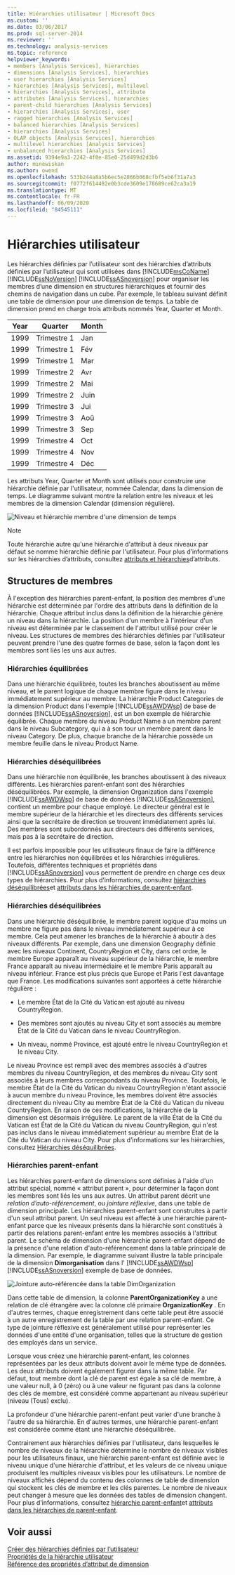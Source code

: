 ```yaml
---
title: Hiérarchies utilisateur | Microsoft Docs
ms.custom: ''
ms.date: 03/06/2017
ms.prod: sql-server-2014
ms.reviewer: ''
ms.technology: analysis-services
ms.topic: reference
helpviewer_keywords:
- members [Analysis Services], hierarchies
- dimensions [Analysis Services], hierarchies
- user hierarchies [Analysis Services]
- hierarchies [Analysis Services], multilevel
- hierarchies [Analysis Services], attribute
- attributes [Analysis Services], hierarchies
- parent-child hierarchies [Analysis Services]
- hierarchies [Analysis Services], user
- ragged hierarchies [Analysis Services]
- balanced hierarchies [Analysis Services]
- hierarchies [Analysis Services]
- OLAP objects [Analysis Services], hierarchies
- multilevel hierarchies [Analysis Services]
- unbalanced hierarchies [Analysis Services]
ms.assetid: 9394e9a3-2242-4f0e-85e0-25d499d2d3b6
author: minewiskan
ms.author: owend
ms.openlocfilehash: 533b244a8a5b6ec5e2866b068cfbf5eb6f31a7a3
ms.sourcegitcommit: f0772f614482e0b3cde3609e178689ce62ca3a19
ms.translationtype: MT
ms.contentlocale: fr-FR
ms.lasthandoff: 06/09/2020
ms.locfileid: "84545111"
---
```

# <a name="user-hierarchies"></a>Hiérarchies utilisateur
  Les hiérarchies définies par l’utilisateur sont des hiérarchies d’attributs définies par l’utilisateur qui sont utilisées dans [!INCLUDE[msCoName](../../includes/msconame-md.md)] [!INCLUDE[ssNoVersion](../../includes/ssnoversion-md.md)] [!INCLUDE[ssASnoversion](../../includes/ssasnoversion-md.md)] pour organiser les membres d’une dimension en structures hiérarchiques et fournir des chemins de navigation dans un cube. Par exemple, le tableau suivant définit une table de dimension pour une dimension de temps. La table de dimension prend en charge trois attributs nommés Year, Quarter et Month.  
  
|Year|Quarter|Month|  
|----------|-------------|-----------|  
|1999|Trimestre 1|Jan|  
|1999|Trimestre 1|Fév|  
|1999|Trimestre 1|Mar|  
|1999|Trimestre 2|Avr|  
|1999|Trimestre 2|Mai|  
|1999|Trimestre 2|Juin|  
|1999|Trimestre 3|Jui|  
|1999|Trimestre 3|Aoû|  
|1999|Trimestre 3|Sep|  
|1999|Trimestre 4|Oct|  
|1999|Trimestre 4|Nov|  
|1999|Trimestre 4|Déc|  
  
 Les attributs Year, Quarter et Month sont utilisés pour construire une hiérarchie définie par l'utilisateur, nommée Calendar, dans la dimension de temps. Le diagramme suivant montre la relation entre les niveaux et les membres de la dimension Calendar (dimension régulière).  
  
 ![Niveau et hiérarchie membre d'une dimension de temps](../dev-guide/media/as-levelconcepts.gif "Niveau et hiérarchie membre d'une dimension de temps")  
  
> [!NOTE]  
>  Toute hiérarchie autre qu'une hiérarchie d'attribut à deux niveaux par défaut se nomme hiérarchie définie par l'utilisateur. Pour plus d’informations sur les hiérarchies d’attributs, consultez [attributs et hiérarchies](../multidimensional-models-olap-logical-dimension-objects/attributes-and-attribute-hierarchies.md)d’attributs.  
  
## <a name="member-structures"></a>Structures de membres  
 À l'exception des hiérarchies parent-enfant, la position des membres d'une hiérarchie est déterminée par l'ordre des attributs dans la définition de la hiérarchie. Chaque attribut inclus dans la définition de la hiérarchie génère un niveau dans la hiérarchie. La position d'un membre à l'intérieur d'un niveau est déterminée par le classement de l'attribut utilisé pour créer le niveau. Les structures de membres des hiérarchies définies par l'utilisateur peuvent prendre l'une des quatre formes de base, selon la façon dont les membres sont liés les uns aux autres.  
  
### <a name="balanced-hierarchies"></a>Hiérarchies équilibrées  
 Dans une hiérarchie équilibrée, toutes les branches aboutissent au même niveau, et le parent logique de chaque membre figure dans le niveau immédiatement supérieur au membre. La hiérarchie Product Categories de la dimension Product dans l'exemple [!INCLUDE[ssAWDWsp](../../includes/ssawdwsp-md.md)] de base de données [!INCLUDE[ssASnoversion](../../includes/ssasnoversion-md.md)], est un bon exemple de hiérarchie équilibrée. Chaque membre du niveau Product Name a un membre parent dans le niveau Subcategory, qui a à son tour un membre parent dans le niveau Category. De plus, chaque branche de la hiérarchie possède un membre feuille dans le niveau Product Name.  
  
### <a name="unbalanced-hierarchies"></a>Hiérarchies déséquilibrées  
 Dans une hiérarchie non équilibrée, les branches aboutissent à des niveaux différents. Les hiérarchies parent-enfant sont des hiérarchies déséquilibrées. Par exemple, la dimension Organization dans l'exemple [!INCLUDE[ssAWDWsp](../../includes/ssawdwsp-md.md)] de base de données [!INCLUDE[ssASnoversion](../../includes/ssasnoversion-md.md)], contient un membre pour chaque employé. Le directeur général est le membre supérieur de la hiérarchie et les directeurs des différents services ainsi que la secrétaire de direction se trouvent immédiatement après lui. Des membres sont subordonnés aux directeurs des différents services, mais pas à la secrétaire de direction.  
  
 Il est parfois impossible pour les utilisateurs finaux de faire la différence entre les hiérarchies non équilibrées et les hiérarchies irrégulières. Toutefois, différentes techniques et propriétés dans [!INCLUDE[ssASnoversion](../../includes/ssasnoversion-md.md)] vous permettent de prendre en charge ces deux types de hiérarchies. Pour plus d’informations, consultez [hiérarchies déséquilibrées](../multidimensional-models/user-defined-hierarchies-ragged-hierarchies.md)et [attributs dans les hiérarchies de parent-enfant](../multidimensional-models/parent-child-dimension-attributes.md).  
  
### <a name="ragged-hierarchies"></a>Hiérarchies déséquilibrées  
 Dans une hiérarchie déséquilibrée, le membre parent logique d'au moins un membre ne figure pas dans le niveau immédiatement supérieur à ce membre. Cela peut amener les branches de la hiérarchie à aboutir à des niveaux différents. Par exemple, dans une dimension Geography définie avec les niveaux Continent, CountryRegion et City, dans cet ordre, le membre Europe apparaît au niveau supérieur de la hiérarchie, le membre France apparaît au niveau intermédiaire et le membre Paris apparaît au niveau inférieur. France est plus précis que Europe et Paris l'est davantage que France. Les modifications suivantes sont apportées à cette hiérarchie régulière :  
  
-   Le membre État de la Cité du Vatican est ajouté au niveau CountryRegion.  
  
-   Des membres sont ajoutés au niveau City et sont associés au membre État de la Cité du Vatican dans le niveau CountryRegion.  
  
-   Un niveau, nommé Province, est ajouté entre le niveau CountryRegion et le niveau City.  
  
 Le niveau Province est rempli avec des membres associés à d'autres membres du niveau CountryRegion, et des membres du niveau City sont associés à leurs membres correspondants du niveau Province. Toutefois, le membre État de la Cité du Vatican du niveau CountryRegion n'étant associé à aucun membre du niveau Province, les membres doivent être associés directement du niveau City au membre État de la Cité du Vatican du niveau CountryRegion. En raison de ces modifications, la hiérarchie de la dimension est désormais irrégulière. Le parent de la ville État de la Cité du Vatican est État de la Cité du Vatican du niveau CountryRegion, qui n'est pas inclus dans le niveau immédiatement supérieur au membre État de la Cité du Vatican du niveau City. Pour plus d’informations sur les hiérarchies, consultez [Hiérarchies déséquilibrées](../multidimensional-models/user-defined-hierarchies-ragged-hierarchies.md).  
  
### <a name="parent-child-hierarchies"></a>Hiérarchies parent-enfant  
 Les hiérarchies parent-enfant de dimensions sont définies à l'aide d'un attribut spécial, nommé « attribut parent », pour déterminer la façon dont les membres sont liés les uns aux autres. Un attribut parent décrit une *relation d’auto-référencement*, ou *jointure réflexive*, dans une table de dimension principale. Les hiérarchies parent-enfant sont construites à partir d'un seul attribut parent. Un seul niveau est affecté à une hiérarchie parent-enfant parce que les niveaux présents dans la hiérarchie sont constitués à partir des relations parent-enfant entre les membres associés à l'attribut parent. Le schéma de dimension d'une hiérarchie parent-enfant dépend de la présence d'une relation d'auto-référencement dans la table principale de la dimension. Par exemple, le diagramme suivant illustre la table principale de la dimension **Dimorganisation** dans l' [!INCLUDE[ssAWDWsp](../../includes/ssawdwsp-md.md)] [!INCLUDE[ssASnoversion](../../includes/ssasnoversion-md.md)] exemple de base de données.  
  
 ![Jointure auto-référencée dans la table DimOrganization](../dev-guide/media/dimorganization.gif "Jointure auto-référencée dans la table DimOrganization")  
  
 Dans cette table de dimension, la colonne **ParentOrganizationKey** a une relation de clé étrangère avec la colonne clé primaire **OrganizationKey** . En d'autres termes, chaque enregistrement dans cette table peut être associé à un autre enregistrement de la table par une relation parent-enfant. Ce type de jointure réflexive est généralement utilisé pour représenter les données d'une entité d'une organisation, telles que la structure de gestion des employés dans un service.  
  
 Lorsque vous créez une hiérarchie parent-enfant, les colonnes représentées par les deux attributs doivent avoir le même type de données. Les deux attributs doivent également figurer dans la même table. Par défaut, tout membre dont la clé de parent est égale à sa clé de membre, à une valeur null, à 0 (zéro) ou à une valeur ne figurant pas dans la colonne des clés de membre, est considéré comme appartenant au niveau supérieur (niveau (Tous) exclu).  
  
 La profondeur d'une hiérarchie parent-enfant peut varier d'une branche à l'autre de sa hiérarchie. En d'autres termes, une hiérarchie parent-enfant est considérée comme étant une hiérarchie déséquilibrée.  
  
 Contrairement aux hiérarchies définies par l'utilisateur, dans lesquelles le nombre de niveaux de la hiérarchie détermine le nombre de niveaux visibles pour les utilisateurs finaux, une hiérarchie parent-enfant est définie avec le niveau unique d'une hiérarchie d'attribut, et les valeurs de ce niveau unique produisent les multiples niveaux visibles pour les utilisateurs. Le nombre de niveaux affichés dépend du contenu des colonnes de table de dimension qui stockent les clés de membre et les clés parentes. Le nombre de niveaux peut changer à mesure que les données des tables de dimension changent. Pour plus d’informations, consultez [hiérarchie parent-enfant](../multidimensional-models/parent-child-dimension.md)et [attributs dans les hiérarchies de parent-enfant](../multidimensional-models/parent-child-dimension-attributes.md).  
  
## <a name="see-also"></a>Voir aussi  
 [Créer des hiérarchies définies par l’utilisateur](../multidimensional-models/user-defined-hierarchies-create.md)   
 [Propriétés de la hiérarchie utilisateur](../multidimensional-models-olap-logical-dimension-objects/user-hierarchies-properties.md)   
 [Référence des propriétés d’attribut de dimension](../multidimensional-models/dimension-attribute-properties-reference.md)  
  
  
